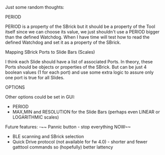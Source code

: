 Just some random thoughts:

PERIOD

PERIOD is a property of the SBrick but it should be a property of the Tool itself since we can choose its value, we just shouldn't use a PERIOD bigger than the defined Watchdog.
When I have time will test how to read the defined Watchdog and set it as a property of the SBrick.

Mapping SBrick Ports to Slide Bars (Scales)

I think each Slide should have a list of associated Ports. In theory, these Ports should be objects or properties of the SBrick.
But can be just 4 boolean values (1 for each port) and use some extra logic to assure only one port is true for all Slides.

OPTIONS

Other options could be set in GUI:
- PERIOD
- MAX,MIN and RESOLUTION for the Slide Bars (perhaps even LINEAR or LOGARITHMIC scales)

Future features:
-~~ Pannic button - stop everything NOW~~
- BLE scanning and SBrick selection
- Quick Drive protocol (not available for fw 4.0) - shorter and fewer gatttool commands so (hopefully) better lattency
